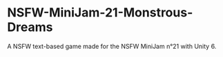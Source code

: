 # NSFW-MiniJam-21-Monstrous-Dreams
A NSFW text-based game made for the NSFW MiniJam n°21 with Unity 6.
